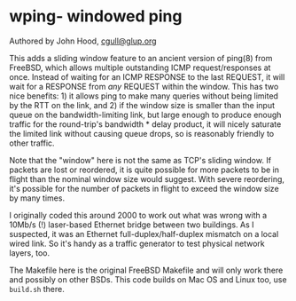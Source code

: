 # wping- windowed ping

Authored by John Hood, cgull@glup.org

This adds a sliding window feature to an ancient version of ping(8)
from FreeBSD, which allows multiple outstanding ICMP request/responses
at once.  Instead of waiting for an ICMP RESPONSE to the last REQUEST,
it will wait for a RESPONSE from *any* REQUEST within the window.
This has two nice benefits: 1) it allows ping to make many queries
without being limited by the RTT on the link, and 2) if the window
size is smaller than the input queue on the bandwidth-limiting link,
but large enough to produce enough traffic for the round-trip's
bandwidth \* delay product, it will nicely saturate the limited link
without causing queue drops, so is reasonably friendly to other
traffic.

Note that the "window" here is not the same as TCP's sliding window.
If packets are lost or reordered, it is quite possible for more
packets to be in flight than the nominal window size would suggest.
With severe reordering, it's possible for the number of packets in
flight to exceed the window size by many times.

I originally coded this around 2000 to work out what was wrong with a
10Mb/s (!) laser-based Ethernet bridge between two buildings.  As I
suspected, it was an Ethernet full-duplex/half-duplex mismatch on a
local wired link.  So it's handy as a traffic generator to test
physical network layers, too.

The Makefile here is the original FreeBSD Makefile and will only work
there and possibly on other BSDs.  This code builds on Mac OS and
Linux too, use `build.sh` there.
